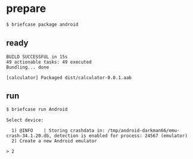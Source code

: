 # prepare

```bash
$ briefcase package android
```

## ready

```
BUILD SUCCESSFUL in 15s
49 actionable tasks: 49 executed
Bundling... done

[calculator] Packaged dist/calculator-0.0.1.aab
```

## run

```bash
$ briefcase run Android
```

```
Select device:

  1) @INFO    | Storing crashdata in: /tmp/android-darkman66/emu-crash-34.1.20.db, detection is enabled for process: 24567 (emulator)
  2) Create a new Android emulator

> 2
```
